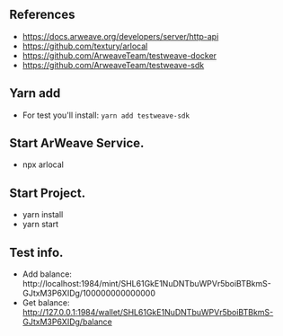 ## References
* https://docs.arweave.org/developers/server/http-api
* https://github.com/textury/arlocal
* https://github.com/ArweaveTeam/testweave-docker
* https://github.com/ArweaveTeam/testweave-sdk

## Yarn add 
* For test you'll install: `yarn add testweave-sdk`

## Start ArWeave Service.
* npx arlocal

## Start Project.
* yarn install
* yarn start

## Test info.
* Add balance: http://localhost:1984/mint/SHL61GkE1NuDNTbuWPVr5boiBTBkmS-GJtxM3P6XIDg/100000000000000
* Get balance: http://127.0.0.1:1984/wallet/SHL61GkE1NuDNTbuWPVr5boiBTBkmS-GJtxM3P6XIDg/balance
